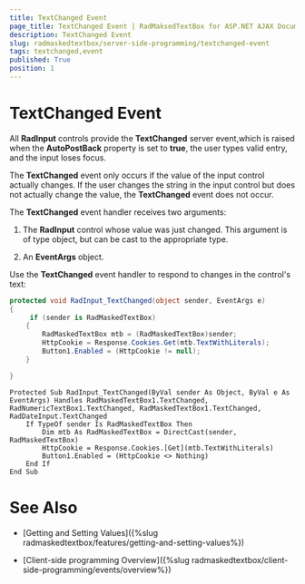 ```yaml
---
title: TextChanged Event
page_title: TextChanged Event | RadMaksedTextBox for ASP.NET AJAX Documentation
description: TextChanged Event
slug: radmaskedtextbox/server-side-programming/textchanged-event
tags: textchanged,event
published: True
position: 1
---
```


# TextChanged Event



All **RadInput** controls provide the **TextChanged** server event,which is raised when the **AutoPostBack** property is set to **true**, the user types valid entry, and the input loses focus.

The **TextChanged** event only occurs if the value of the input control actually changes. If the user changes the string in the input control but does not actually change the value, the **TextChanged** event does not occur.




The **TextChanged** event handler receives two arguments:

1. The **RadInput** control whose value was just changed. This argument is of type object, but can be cast to the appropriate type.

1. An **EventArgs** object.

Use the **TextChanged** event handler to respond to changes in the control's text:



````C#
protected void RadInput_TextChanged(object sender, EventArgs e)
{
	 if (sender is RadMaskedTextBox)
	{
		RadMaskedTextBox mtb = (RadMaskedTextBox)sender;
		HttpCookie = Response.Cookies.Get(mtb.TextWithLiterals);
		Button1.Enabled = (HttpCookie != null);
	}

}
````
````VB.NET
Protected Sub RadInput_TextChanged(ByVal sender As Object, ByVal e As EventArgs) Handles RadMaskedTextBox1.TextChanged, RadNumericTextBox1.TextChanged, RadMaskedTextBox1.TextChanged, RadDateInput.TextChanged
	If TypeOf sender Is RadMaskedTextBox Then
		Dim mtb As RadMaskedTextBox = DirectCast(sender, RadMaskedTextBox)
		HttpCookie = Response.Cookies.[Get](mtb.TextWithLiterals)
		Button1.Enabled = (HttpCookie <> Nothing)
	End If
End Sub
````


# See Also

 * [Getting and Setting Values]({%slug radmaskedtextbox/features/getting-and-setting-values%})

 * [Client-side programming Overview]({%slug radmaskedtextbox/client-side-programming/events/overview%})

